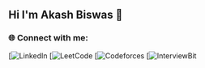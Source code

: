 ## Hi I'm Akash Biswas 👋

<!--
**akash-kumar-biswas/akash-kumar-biswas** is a ✨ _special_ ✨ repository because its `README.md` (this file) appears on your GitHub profile.

Here are some ideas to get you started:

- 🔭 I’m currently working on ...
- 🌱 I’m currently learning ...
- 👯 I’m looking to collaborate on ...
- 🤔 I’m looking for help with ...
- 💬 Ask me about ...
- 📫 How to reach me: ...
- 😄 Pronouns: ...
- ⚡ Fun fact: ...
-->
### 🌐 Connect with me:

[![LinkedIn](https://www.linkedin.com/in/akash-biswas-84b824266/)
[![LeetCode](https://leetcode.com/u/_AkashKumar_/)
[![Codeforces](https://codeforces.com/profile/_AkashKumar_)
[![InterviewBit](https://www.interviewbit.com/profile/akash-biswas_233/)


